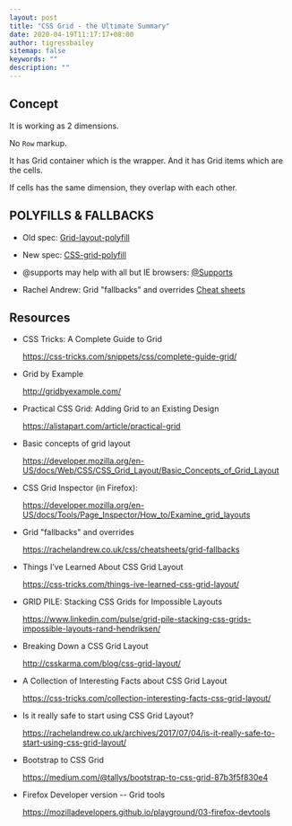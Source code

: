 ```yaml
---
layout: post
title: "CSS Grid - the Ultimate Summary"
date: 2020-04-19T11:17:17+08:00
author: tigressbailey
sitemap: false
keywords: ""
description: ""
---
```


## Concept

It is working as 2 dimensions.

No `Row` markup.

It has Grid container which is the wrapper.
And it has Grid items which are the cells.

If cells has the same dimension, they overlap with each other.

## POLYFILLS & FALLBACKS

-   Old spec:
    [Grid-layout-polyfill](https://github.com/codler/Grid-Layout-Polyfill)

-   New spec:
    [CSS-grid-polyfill](https://github.com/FremyCompany/css-grid-polyfill)

-   @supports may help with all but IE browsers:
    [@Supports](https://developer.mozilla.org/en-US/docs/Web/CSS/@supports)

-   Rachel Andrew: Grid "fallbacks" and overrides
    [Cheat sheets](https://rachelandrew.co.uk/css/cheatsheets/grid-fallbacks)

## Resources

-   CSS Tricks: A Complete Guide to Grid

    <https://css-tricks.com/snippets/css/complete-guide-grid/>

-   Grid by Example

    <http://gridbyexample.com/>

-   Practical CSS Grid: Adding Grid to an Existing Design

    <https://alistapart.com/article/practical-grid>

-   Basic concepts of grid layout

    <https://developer.mozilla.org/en-US/docs/Web/CSS/CSS_Grid_Layout/Basic_Concepts_of_Grid_Layout>

-   CSS Grid Inspector (in Firefox):

    <https://developer.mozilla.org/en-US/docs/Tools/Page_Inspector/How_to/Examine_grid_layouts>

-   Grid "fallbacks" and overrides

    <https://rachelandrew.co.uk/css/cheatsheets/grid-fallbacks>

-   Things I’ve Learned About CSS Grid Layout

    <https://css-tricks.com/things-ive-learned-css-grid-layout/>

-   GRID PILE: Stacking CSS Grids for Impossible Layouts

    <https://www.linkedin.com/pulse/grid-pile-stacking-css-grids-impossible-layouts-rand-hendriksen/>

-   Breaking Down a CSS Grid Layout

    <http://csskarma.com/blog/css-grid-layout/>

-   A Collection of Interesting Facts about CSS Grid Layout

    <https://css-tricks.com/collection-interesting-facts-css-grid-layout/>

-   Is it really safe to start using CSS Grid Layout?

    <https://rachelandrew.co.uk/archives/2017/07/04/is-it-really-safe-to-start-using-css-grid-layout/>

-   Bootstrap to CSS Grid

    <https://medium.com/@tallys/bootstrap-to-css-grid-87b3f5f830e4>

-   Firefox Developer version -- Grid tools

    <https://mozilladevelopers.github.io/playground/03-firefox-devtools>

<!--more-->
